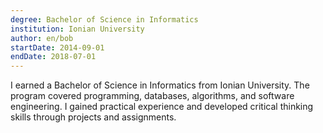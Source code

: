 ```yaml
---
degree: Bachelor of Science in Informatics
institution: Ionian University
author: en/bob
startDate: 2014-09-01
endDate: 2018-07-01
---
```


I earned a Bachelor of Science in Informatics from Ionian University. The program covered programming, databases, algorithms, and software engineering. I gained practical experience and developed critical thinking skills through projects and assignments.
